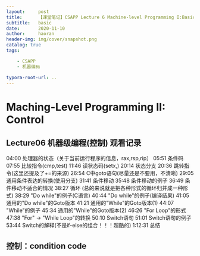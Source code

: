 ```yaml
---
layout:     post
title:      【课堂笔记】CSAPP Lecture 6 Machine-level Programming I:Basic
subtitle:   basic
date:       2020-11-10
author:     haoran
header-img: img/cover/snapshot.png
catalog: true
tags: 

    - CSAPP
    - 机器编码

typora-root-url: ..
---
```




# Maching-Level Programming II: Control

## Lecture06 机器级编程(控制) 观看记录
04:00 处理器的状态（关于当前运行程序的信息，rax,rsp,rip）
05:51 条件码
07:55 比较指令(cmp,test)
11:46 读状态码(setx,)
20:14 状态分支
20:36 跳转指令(这里还提及了+=的来源)
26:54 C中goto语句(尽量还是不要用，不清晰)
29:05 通用条件表达的转换(使用分支)
31:41 条件移动
35:48 条件移动的例子
36:49 条件移动不适合的情况
38:27 循环
(总的来说就是把各种形式的循环归并成一种形式)
38:29 "Do while"的例子(C语言)
40:44 "Do while"的例子(编译结果)
41:05 通用的"Do while"的Goto版本
41:21 通用的"While"的Goto版本(1)
44:07 "While"的例子
45:34 通用的"While"的Goto版本(2)
46:26 "For Loop"的形式
47:38 "For" -> "While Loop"的转换
50:10 Switch语句
51:01 Switch语句的例子
53:44 Switch的解释(不是if-else的组合！！！超酷的)
1:12:31 总结



## 控制：condition code

